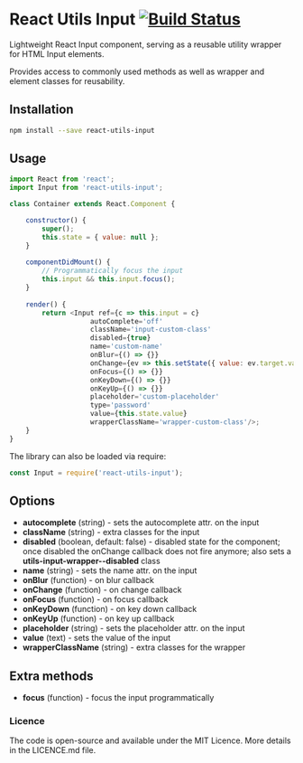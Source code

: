 # React Utils Input [![Build Status](https://travis-ci.org/raulrene/react-utils-input.svg?branch=master)](https://travis-ci.org/raulrene/react-utils-input)
Lightweight React Input component, serving as a reusable utility wrapper for HTML Input elements.

Provides access to commonly used methods as well as wrapper and element classes for reusability. 

## Installation

```sh
npm install --save react-utils-input
```

## Usage

```javascript
import React from 'react';
import Input from 'react-utils-input';

class Container extends React.Component {

    constructor() {
        super();
        this.state = { value: null };
    }
    
    componentDidMount() {
        // Programmatically focus the input
        this.input && this.input.focus();
    }
    
    render() {
        return <Input ref={c => this.input = c}
                    autoComplete='off'
                    className='input-custom-class'
                    disabled={true}
                    name='custom-name'
                    onBlur={() => {}}
                    onChange={ev => this.setState({ value: ev.target.value })}
                    onFocus={() => {}}
                    onKeyDown={() => {}}
                    onKeyUp={() => {}}
                    placeholder='custom-placeholder'
                    type='password'
                    value={this.state.value}
                    wrapperClassName='wrapper-custom-class'/>;
    }
}
```

The library can also be loaded via require: 

```javascript
const Input = require('react-utils-input');
```

## Options
- **autocomplete** (string) - sets the autocomplete attr. on the input
- **className** (string) - extra classes for the input
- **disabled** (boolean, default: false) - disabled state for the component; once disabled the onChange callback does not fire anymore; also sets a **utils-input-wrapper--disabled** class
- **name** (string) - sets the name attr. on the input
- **onBlur** (function) - on blur callback
- **onChange** (function) - on change callback
- **onFocus** (function) - on focus callback
- **onKeyDown** (function) - on key down callback
- **onKeyUp** (function) - on key up callback
- **placeholder** (string) - sets the placeholder attr. on the input
- **value** (text) - sets the value of the input
- **wrapperClassName** (string) - extra classes for the wrapper

## Extra methods
- **focus** (function) - focus the input programmatically

### Licence
The code is open-source and available under the MIT Licence. More details in the LICENCE.md file.
